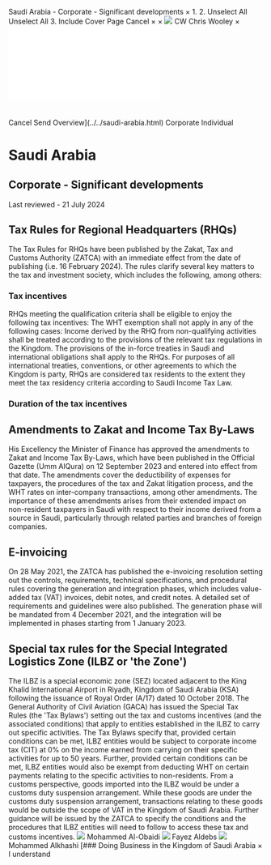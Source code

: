 Saudi Arabia - Corporate - Significant developments
×
1.
2.
Unselect All
Unselect All
3.
Include Cover Page
Cancel
×
×
![](../../-/media/world-wide-tax-summaries/attachments/global---chris-wooley.ashx%3Frev=ac5e5f3223b34096b1afc2a6009c7320&revision=ac5e5f32-23b3-4096-b1af-c2a6009c7320&hash=859B7ADC84DC2CBEC9760E9E6EE7DE6D0A8BFCDF)
CW
Chris Wooley
×
![](significant-developments.html)
######
Cancel
Send
Overview](../../saudi-arabia.html)
Corporate
Individual
# Saudi Arabia
## Corporate - Significant developments
Last reviewed - 21 July 2024
## Tax Rules for Regional Headquarters (RHQs)
The Tax Rules for RHQs have been published by the Zakat, Tax and Customs Authority (ZATCA) with an immediate effect from the date of publishing (i.e. 16 February 2024).
The rules clarify several key matters to the tax and investment society, which includes the following, among others:
### Tax incentives
RHQs meeting the qualification criteria shall be eligible to enjoy the following tax incentives:
The WHT exemption shall not apply in any of the following cases:
Income derived by the RHQ from non-qualifying activities shall be treated according to the provisions of the relevant tax regulations in the Kingdom.
The provisions of the in-force treaties in Saudi and international obligations shall apply to the RHQs.
For purposes of all international treaties, conventions, or other agreements to which the Kingdom is party, RHQs are considered tax residents to the extent they meet the tax residency criteria according to Saudi Income Tax Law.
### **Duration of the tax incentives**
## Amendments to Zakat and Income Tax By-Laws
His Excellency the Minister of Finance has approved the amendments to Zakat and Income Tax By-Laws, which have been published in the Official Gazette (Umm AlQura) on 12 September 2023 and entered into effect from that date.
The amendments cover the deductibility of expenses for taxpayers, the procedures of the tax and Zakat litigation process, and the WHT rates on inter-company transactions, among other amendments.
The importance of these amendments arises from their extended impact on non-resident taxpayers in Saudi with respect to their income derived from a source in Saudi, particularly through related parties and branches of foreign companies.
## E-invoicing
On 28 May 2021, the ZATCA has published the e-invoicing resolution setting out the controls, requirements, technical specifications, and procedural rules covering the generation and integration phases, which includes value-added tax (VAT) invoices, debit notes, and credit notes. A detailed set of requirements and guidelines were also published.
The generation phase will be mandated from 4 December 2021, and the integration will be implemented in phases starting from 1 January 2023.
## Special tax rules for the Special Integrated Logistics Zone (ILBZ or 'the Zone')
The ILBZ is a special economic zone (SEZ) located adjacent to the King Khalid International Airport in Riyadh, Kingdom of Saudi Arabia (KSA) following the issuance of Royal Order (A/17) dated 10 October 2018.
The General Authority of Civil Aviation (GACA) has issued the Special Tax Rules (the 'Tax Bylaws') setting out the tax and customs incentives (and the associated conditions) that apply to entities established in the ILBZ to carry out specific activities.
The Tax Bylaws specify that, provided certain conditions can be met, ILBZ entities would be subject to corporate income tax (CIT) at 0% on the income earned from carrying on their specific activities for up to 50 years. Further, provided certain conditions can be met, ILBZ entities would also be exempt from deducting WHT on certain payments relating to the specific activities to non-residents.
From a customs perspective, goods imported into the ILBZ would be under a customs duty suspension arrangement. While these goods are under the customs duty suspension arrangement, transactions relating to these goods would be outside the scope of VAT in the Kingdom of Saudi Arabia.
Further guidance will be issued by the ZATCA to specify the conditions and the procedures that ILBZ entities will need to follow to access these tax and customs incentives.
![](../../-/media/world-wide-tax-summaries/attachments/saudi-_arabia---mohammed_al_obaidi.ashx%3Frev=253d28e9302f4c2f88ae4d79c0165d94&revision=253d28e9-302f-4c2f-88ae-4d79c0165d94&hash=9DCF61D7E180D2FAF104FC7284F888DB6F4800A2)
Mohammed Al-Obaidi
![](../../-/media/world-wide-tax-summaries/attachments/saudiarabia---fayezaldebs.ashx%3Frev=274384aab0ec49968a7cf8e0c9533de2&revision=274384aa-b0ec-4996-8a7c-f8e0c9533de2&hash=7DB119184F0AE39BF1C8889275F76AB25A5199A0)
Fayez Aldebs
![](../../-/media/world-wide-tax-summaries/saudiarabiamohammed-alkhashimo-alkhashi--personal-photojpg20220618065042022.ashx%3Frev=278cdd0d8fc14279bd6ba299b3b117d7&revision=278cdd0d-8fc1-4279-bd6b-a299b3b117d7&hash=C7E6BE52B5E159F86CDEDB0BFF112C562353B9D9)
Mohammed Alkhashi
[### Doing Business in the Kingdom of Saudi Arabia
×
I understand